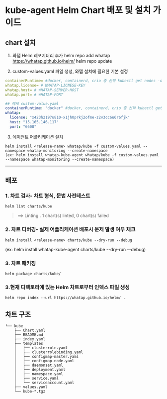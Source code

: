 # kube-agent Helm Chart 배포 및 설치 가이드

## chart 설치

1. 와탭 Helm 레포지터리 추가
helm repo add whatap https://whatap.github.io/helm/
helm repo update

2. custom-values.yaml 파일 생성, 와탭 설치에 필요한 기본 설정
```yaml
containerRuntime= #docker, containerd, crio 중 선택 kubectl get nodes -o wide 명령어 CONTAINER-RUNTIME 의 값 참고
whatap.license= # WHATAP-LICNESE-KEY
whatap.host= # WHATAP-SERVER-HOST
whatap.port= # WHATAP-PORT
```
```yaml
## 예제 custom-value.yaml
containerRuntime: "docker" #docker, containerd, crio 중 선택 kubectl get nodes -o wide 명령어 CONTAINER-RUNTIME 의 값 참고
whatap:
  license: "x423h2197u810-x1jh0prkj2ofme-z2v3cc6u6r6fjk"
  host: "15.165.146.117"
  port: "6600"
```

3. 에이전트 어플리케이션 설치
```shell
helm install <release-name> whatap/kube -f custom-values.yaml --namespace whatap-monitoring --create-namespace
(ex: helm install whatap-kube-agent whatap/kube -f custom-values.yaml --namespace whatap-monitoring --create-namespace)
```

--- 

## 배포

### 1. 차트 검사- 차트 형식, 문법 사전테스트
```shell
helm lint charts/kube
```

> ==> Linting .
1 chart(s) linted, 0 chart(s) failed

### 2. 차트 디버깅- 실제 어플리케이션 배포시 문제 발생 여부 체크
```shell
helm install <release-name> charts/kube --dry-run --debug
```
(ex: helm install whatap-kube-agent charts/kube --dry-run --debug)

### 3. 차트 패키징
```shell
helm package charts/kube/
```

### 3.현재 디렉토리에 있는 Helm 차트로부터 인덱스 파일 생성
```shell
helm repo index --url https://whatap.github.io/helm/ .
```


## 차트 구조
```
└── kube
    ├── Chart.yaml
    ├── README.md
    ├── index.yaml
    ├── templates
    │   ├── clusterrole.yaml
    │   ├── clusterrolebinding.yaml
    │   ├── configmap-master.yaml
    │   ├── configmap-node.yaml
    │   ├── daemonset.yaml
    │   ├── deployment.yaml
    │   ├── namespace.yaml
    │   ├── service.yaml
    │   └── serviceaccount.yaml
    ├── values.yaml
    └── kube-*.tgz
```

